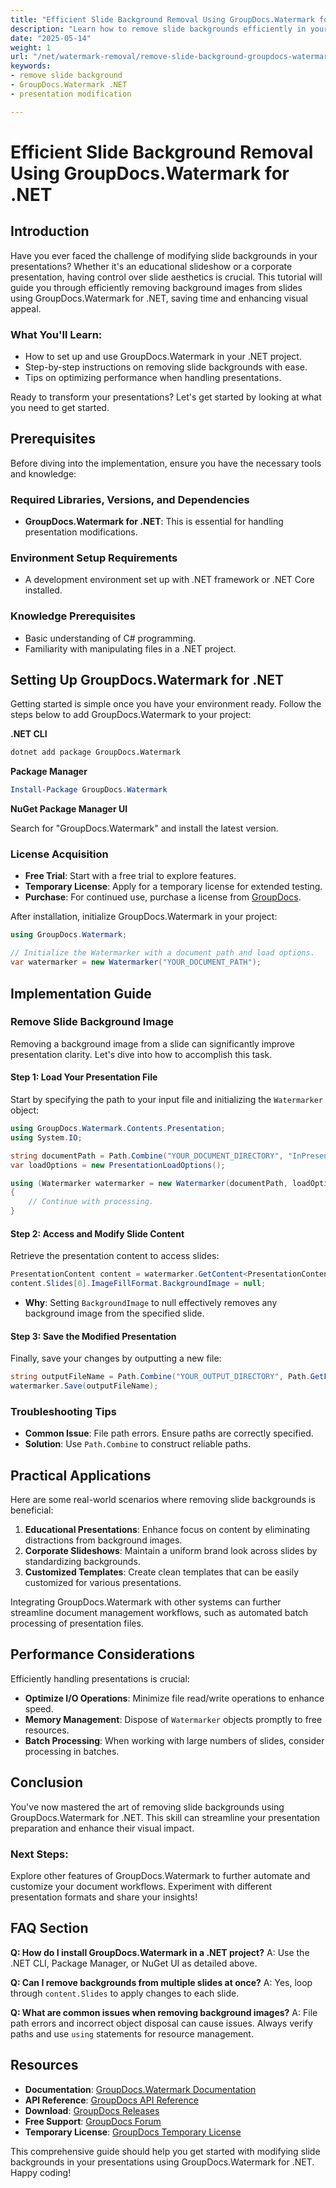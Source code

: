 ```yaml
---
title: "Efficient Slide Background Removal Using GroupDocs.Watermark for .NET"
description: "Learn how to remove slide backgrounds efficiently in your presentations using GroupDocs.Watermark for .NET, enhancing visual appeal and saving time."
date: "2025-05-14"
weight: 1
url: "/net/watermark-removal/remove-slide-background-groupdocs-watermark-net/"
keywords:
- remove slide background
- GroupDocs.Watermark .NET
- presentation modification

---
```



# Efficient Slide Background Removal Using GroupDocs.Watermark for .NET

## Introduction

Have you ever faced the challenge of modifying slide backgrounds in your presentations? Whether it's an educational slideshow or a corporate presentation, having control over slide aesthetics is crucial. This tutorial will guide you through efficiently removing background images from slides using GroupDocs.Watermark for .NET, saving time and enhancing visual appeal.

### What You'll Learn:
- How to set up and use GroupDocs.Watermark in your .NET project.
- Step-by-step instructions on removing slide backgrounds with ease.
- Tips on optimizing performance when handling presentations.

Ready to transform your presentations? Let's get started by looking at what you need to get started.

## Prerequisites

Before diving into the implementation, ensure you have the necessary tools and knowledge:

### Required Libraries, Versions, and Dependencies
- **GroupDocs.Watermark for .NET**: This is essential for handling presentation modifications.
  
### Environment Setup Requirements
- A development environment set up with .NET framework or .NET Core installed.

### Knowledge Prerequisites
- Basic understanding of C# programming.
- Familiarity with manipulating files in a .NET project.

## Setting Up GroupDocs.Watermark for .NET

Getting started is simple once you have your environment ready. Follow the steps below to add GroupDocs.Watermark to your project:

**.NET CLI**

```bash
dotnet add package GroupDocs.Watermark
```

**Package Manager**

```powershell
Install-Package GroupDocs.Watermark
```

**NuGet Package Manager UI**

Search for "GroupDocs.Watermark" and install the latest version.

### License Acquisition
- **Free Trial**: Start with a free trial to explore features.
- **Temporary License**: Apply for a temporary license for extended testing.
- **Purchase**: For continued use, purchase a license from [GroupDocs](https://purchase.groupdocs.com/).

After installation, initialize GroupDocs.Watermark in your project:

```csharp
using GroupDocs.Watermark;

// Initialize the Watermarker with a document path and load options.
var watermarker = new Watermarker("YOUR_DOCUMENT_PATH");
```

## Implementation Guide

### Remove Slide Background Image

Removing a background image from a slide can significantly improve presentation clarity. Let's dive into how to accomplish this task.

#### Step 1: Load Your Presentation File

Start by specifying the path to your input file and initializing the `Watermarker` object:

```csharp
using GroupDocs.Watermark.Contents.Presentation;
using System.IO;

string documentPath = Path.Combine("YOUR_DOCUMENT_DIRECTORY", "InPresentationPptx.pptx");
var loadOptions = new PresentationLoadOptions();

using (Watermarker watermarker = new Watermarker(documentPath, loadOptions))
{
    // Continue with processing.
}
```

#### Step 2: Access and Modify Slide Content

Retrieve the presentation content to access slides:

```csharp
PresentationContent content = watermarker.GetContent<PresentationContent>();
content.Slides[0].ImageFillFormat.BackgroundImage = null;
```
- **Why**: Setting `BackgroundImage` to null effectively removes any background image from the specified slide.

#### Step 3: Save the Modified Presentation

Finally, save your changes by outputting a new file:

```csharp
string outputFileName = Path.Combine("YOUR_OUTPUT_DIRECTORY", Path.GetFileName(documentPath));
watermarker.Save(outputFileName);
```

### Troubleshooting Tips

- **Common Issue**: File path errors. Ensure paths are correctly specified.
- **Solution**: Use `Path.Combine` to construct reliable paths.

## Practical Applications

Here are some real-world scenarios where removing slide backgrounds is beneficial:
1. **Educational Presentations**: Enhance focus on content by eliminating distractions from background images.
2. **Corporate Slideshows**: Maintain a uniform brand look across slides by standardizing backgrounds.
3. **Customized Templates**: Create clean templates that can be easily customized for various presentations.

Integrating GroupDocs.Watermark with other systems can further streamline document management workflows, such as automated batch processing of presentation files.

## Performance Considerations

Efficiently handling presentations is crucial:
- **Optimize I/O Operations**: Minimize file read/write operations to enhance speed.
- **Memory Management**: Dispose of `Watermarker` objects promptly to free resources.
- **Batch Processing**: When working with large numbers of slides, consider processing in batches.

## Conclusion

You've now mastered the art of removing slide backgrounds using GroupDocs.Watermark for .NET. This skill can streamline your presentation preparation and enhance their visual impact.

### Next Steps:
Explore other features of GroupDocs.Watermark to further automate and customize your document workflows. Experiment with different presentation formats and share your insights!

## FAQ Section

**Q: How do I install GroupDocs.Watermark in a .NET project?**
A: Use the .NET CLI, Package Manager, or NuGet UI as detailed above.

**Q: Can I remove backgrounds from multiple slides at once?**
A: Yes, loop through `content.Slides` to apply changes to each slide.

**Q: What are common issues when removing background images?**
A: File path errors and incorrect object disposal can cause issues. Always verify paths and use `using` statements for resource management.

## Resources
- **Documentation**: [GroupDocs.Watermark Documentation](https://docs.groupdocs.com/watermark/net/)
- **API Reference**: [GroupDocs API Reference](https://reference.groupdocs.com/watermark/net)
- **Download**: [GroupDocs Releases](https://releases.groupdocs.com/watermark/net/)
- **Free Support**: [GroupDocs Forum](https://forum.groupdocs.com/c/watermark/10)
- **Temporary License**: [GroupDocs Temporary License](https://purchase.groupdocs.com/temporary-license/) 

This comprehensive guide should help you get started with modifying slide backgrounds in your presentations using GroupDocs.Watermark for .NET. Happy coding!

